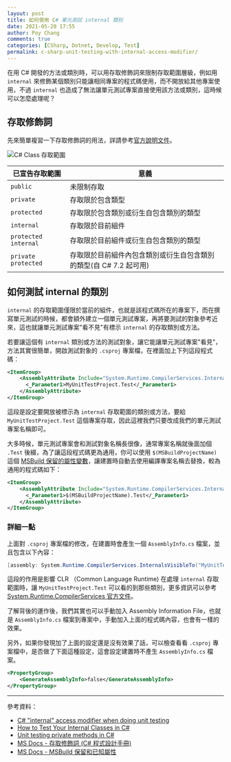 ```yaml
---
layout: post
title: 如何使用 C# 單元測試 internal 類別
date: 2021-05-20 17:55
author: Poy Chang
comments: true
categories: [CSharp, Dotnet, Develop, Test]
permalink: c-sharp-unit-testing-with-internal-access-modifier/
---
```


在用 C# 開發的方法或類別時，可以用存取修飾詞來限制存取範圍層級，例如用 `internal` 來修飾某個類別只能讓相同專案的程式碼使用，而不開放給其他專案使用，不過 `internal` 也造成了無法讓單元測試專案直接使用該方法或類別，這時候可以怎麼處理呢？

## 存取修飾詞

先來簡單複習一下存取修飾詞的用法，詳請參考[官方說明文件](https://docs.microsoft.com/zh-tw/dotnet/csharp/programming-guide/classes-and-structs/access-modifiers)。

![C# Class 存取範圍](https://i.imgur.com/CN7lJVb.png)

| 已宣告存取範圍       | 意義                                                               |
| -------------------- | ------------------------------------------------------------------ |
| `public`             | 未限制存取                                                         |
| `private`            | 存取限於包含類型                                                   |
| `protected`          | 存取限於包含類別或衍生自包含類別的類型                             |
| `internal`           | 存取限於目前組件                                                   |
| `protected internal` | 存取限於目前組件或衍生自包含類別的類型                             |
| `private protected`  | 存取限於目前組件內包含類別或衍生自包含類別的類型(自 C# 7.2 起可用) |

## 如何測試 internal 的類別

`internal` 的存取範圍僅限於當前的組件，也就是該程式碼所在的專案下，而在撰寫單元測試的時候，都會額外建立一個單元測試專案，再將要測試的對象參考近來，這也就讓單元測試專案"看不見"有標示 `internal` 的存取類別或方法。

若要讓這個有 `internal` 類別或方法的測試對象，讓它能讓單元測試專案"看見"，方法其實很簡單，開啟測試對象的 `.csproj` 專案檔，在裡面加上下列這段程式碼：

```xml
<ItemGroup>
    <AssemblyAttribute Include="System.Runtime.CompilerServices.InternalsVisibleTo">
      <_Parameter1>MyUnitTestProject.Test</_Parameter1>
    </AssemblyAttribute>
</ItemGroup>
```

這段是設定要開放被標示為 `internal` 存取範圍的類別或方法，要給 `MyUnitTestProject.Test` 這個專案存取，因此這裡我們只要改成我們的單元測試專案名稱即可。

大多時候，單元測試專案會和測試對象名稱長很像，通常專案名稱就後面加個 `.Test` 後綴，為了讓這段程式碼更為通用，你可以使用 `$(MSBuildProjectName)` 這個 [MSBuild 保留的屬性變數](https://docs.microsoft.com/zh-tw/visualstudio/msbuild/msbuild-reserved-and-well-known-properties)，讓建置時自動去使用編譯專案名稱去替換，較為通用的程式碼如下：

```xml
<ItemGroup>
    <AssemblyAttribute Include="System.Runtime.CompilerServices.InternalsVisibleTo">
      <_Parameter1>$(MSBuildProjectName).Test</_Parameter1>
    </AssemblyAttribute>
</ItemGroup>
```

### 詳細一點

上面對 `.csproj` 專案檔的修改，在建置時會產生一個 `AssemblyInfo.cs` 檔案，並且包含以下內容：

```csharp
[assembly: System.Runtime.CompilerServices.InternalsVisibleTo("MyUnitTestProject.Test")]
```

這段的作用是影響 CLR （Common Language Runtime) 在處理 `internal` 存取範圍時，讓 `MyUnitTestProject.Test` 可以看的到那些類別，更多資訊可以參考 [System.Runtime.CompilerServices 官方文件](https://docs.microsoft.com/zh-tw/dotnet/api/system.runtime.compilerservices?WT.mc_id=DT-MVP-5003022)。

了解背後的運作後，我們其實也可以手動加入 Assembly Information File，也就是 `AssemblyInfo.cs` 檔案到專案中，手動加入上面的程式碼內容，也會有一樣的效果。

另外，如果你發現加了上面的設定還是沒有效果了話，可以檢查看看 `.csproj` 專案檔中，是否做了下面這種設定，這會設定建置時不產生 `AssemblyInfo.cs` 檔案。

```xml
<PropertyGroup>
    <GenerateAssemblyInfo>false</GenerateAssemblyInfo>
</PropertyGroup>
```

----------

參考資料：

* [C# "internal" access modifier when doing unit testing](https://stackoverflow.com/questions/358196/c-sharp-internal-access-modifier-when-doing-unit-testing)
* [How to Test Your Internal Classes in C#](https://improveandrepeat.com/2019/12/how-to-test-your-internal-classes-in-c/)
* [Unit testing private methods in C#](https://stackoverflow.com/questions/9122708/unit-testing-private-methods-in-c-sharp)
* [MS Docs - 存取修飾詞 (C# 程式設計手冊)](https://docs.microsoft.com/zh-tw/dotnet/csharp/programming-guide/classes-and-structs/access-modifiers?WT.mc_id=DT-MVP-5003022)
* [MS Docs - MSBuild 保留和已知屬性](https://docs.microsoft.com/zh-tw/visualstudio/msbuild/msbuild-reserved-and-well-known-properties?WT.mc_id=DT-MVP-5003022)
